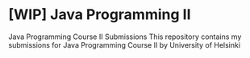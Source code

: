 # [WIP] Java Programming II
Java Programming Course II Submissions
This repository contains my submissions for Java Programming Course II by University of Helsinki


